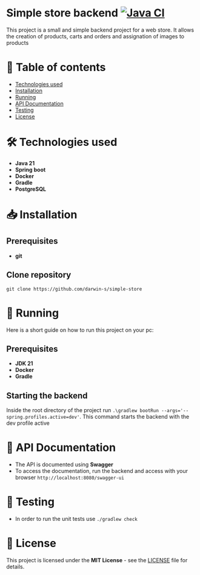# Simple store backend [![Java CI](https://github.com/darwin-s/simple-store/actions/workflows/gradle.yml/badge.svg)](https://github.com/darwin-s/simple-store/actions/workflows/gradle.yml)
This  project is a small and simple backend project for a web store. It allows 
the creation of products, carts and orders and assignation of images to
products

# 📜 Table of contents
- [Technologies used](#-technologies-used)
- [Installation](#-installation)
- [Running](#-running)
- [API Documentation](#-api-documentation)
- [Testing](#-testing)
- [License](#-license)

# 🛠️ Technologies used
- **Java 21**
- **Spring boot**
- **Docker**
- **Gradle**
- **PostgreSQL**

# 📥 Installation
## Prerequisites
- **git**
## Clone repository
``
git clone https://github.com/darwin-s/simple-store
``

# 🚀 Running
Here is a short guide on how to run this project on your pc:
## Prerequisites
- **JDK 21**
- **Docker**
- **Gradle**
## Starting the backend
Inside the root directory of the project run
``.\gradlew bootRun --args='--spring.profiles.active=dev'``.
This command starts the backend with the dev profile active

# 📡 API Documentation
- The API is documented using **Swagger**
- To access the documentation, run the backend and access with your browser
  ``http://localhost:8080/swagger-ui``

# 🧪 Testing
- In order to run the unit tests use
  ``./gradlew check``

# 📜 License
This project is licensed under the **MIT License** - see the [LICENSE](LICENSE) file for details.
